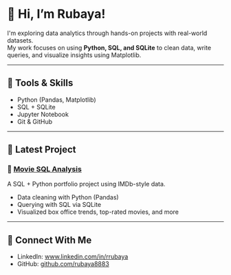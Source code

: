 # 👋 Hi, I’m Rubaya!

I'm exploring data analytics through hands-on projects with real-world datasets.\
My work focuses on using **Python, SQL, and SQLite** to clean data, write queries, and visualize insights using Matplotlib.

---

## 🔧 Tools & Skills

- Python (Pandas, Matplotlib)
- SQL + SQLite
- Jupyter Notebook
- Git & GitHub

---

## 📌 Latest Project

### 🎥 [Movie SQL Analysis](https://github.com/rubaya8883/movie-sql-analysis)

A SQL + Python portfolio project using IMDb-style data.

- Data cleaning with Python (Pandas)
- Querying with SQL via SQLite
- Visualized box office trends, top-rated movies, and more

---

## 📢 Connect With Me

- LinkedIn: www.linkedin.com/in/rrubaya
- GitHub: [github.com/rubaya8883](https://github.com/rubaya8883)
